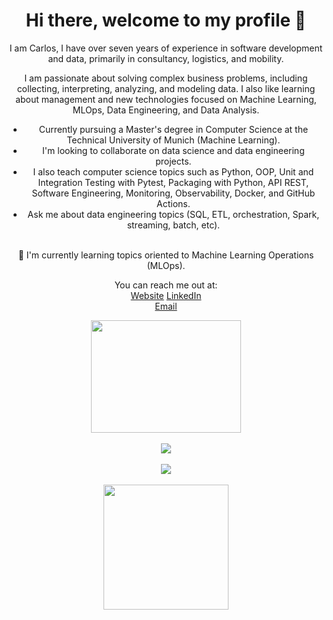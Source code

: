
<div align="center">  
  <h1> Hi there, welcome to my profile 👋 </h1>
  
  I am Carlos, I have over seven years of experience in software development and data, primarily in consultancy, logistics, and mobility. 

I am passionate about solving complex business problems, including collecting, interpreting, analyzing, and modeling data. I also like learning about management and new technologies focused on Machine Learning, MLOps, Data Engineering, and Data Analysis. 

  - Currently pursuing a Master's degree in Computer Science at the Technical University of Munich (Machine Learning).
  - I'm looking to collaborate on data science and data engineering projects.
  - I also teach computer science topics such as Python, OOP, Unit and Integration Testing with Pytest, Packaging with Python, API REST, Software Engineering, Monitoring, Observability, Docker, and GitHub Actions.
  - Ask me about data engineering topics (SQL, ETL, orchestration, Spark, streaming, batch, etc).
  
  <br>
 🌱 I'm currently learning topics oriented to Machine Learning Operations (MLOps).
  <br>
 
  
  You can reach me out at:
  <br>
  [Website](carloslme.com)
  [LinkedIn](https://www.linkedin.com/in/carloslme/)
  <br>
   [Email](mailto:carloslmescom@gmail.com)
  
  <img src="https://github.com/carloslme/carloslme/blob/main/carlos.gif" width="240" height="180" />
  <br>
  <br>
<a href="https://github-readme-stats.vercel.app/api?username=carloslme&show_icons=true&theme=prussian">
  <img align="center" src="https://github-readme-stats.vercel.app/api?username=carloslme&show_icons=true&theme=prussian" />
</a>

<br>
<br>
<a href="https://git.io/streak-stats"><img src="https://streak-stats.demolab.com?user=carloslme"/></a>

<br>
<br>
<a href="https://github.com/carloslme/convoychat">
  <img height=200 align="center" src="https://github-readme-stats.vercel.app/api/top-langs?username=carloslme&layout=compact&langs_count=8&card_width=320" />
</a>
</div>


<!--
**carloslme/carloslme** is a ✨ _special_ ✨ repository because its `README.md` (this file) appears on your GitHub profile.

Here are some ideas to get you started:

- 🔭 I’m currently working on ...
- 🌱 I’m currently learning ...
- 👯 I’m looking to collaborate on ...
- 🤔 I’m looking for help with ...
- 💬 Ask me about ...
- 📫 How to reach me: ...
- 😄 Pronouns: ...
- ⚡ Fun fact: ...
-->
